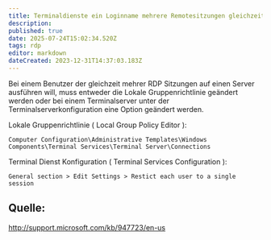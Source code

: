 ```yaml
---
title: Terminaldienste ein Loginname mehrere Remotesitzungen gleichzeitig
description: 
published: true
date: 2025-07-24T15:02:34.520Z
tags: rdp
editor: markdown
dateCreated: 2023-12-31T14:37:03.183Z
---
```


Bei einem Benutzer der gleichzeit mehrer RDP Sitzungen auf einen Server ausführen will, muss entweder die Lokale Gruppenrichtlinie geändert werden oder bei einem Terminalserver unter der Terminalserverkonfiguration eine Option geändert werden.

  
Lokale Gruppenrichtlinie ( Local Group Policy Editor ):

`
Computer Configuration\Administrative Templates\Windows Components\Terminal Services\Terminal Server\Connections
`

Terminal Dienst Konfiguration ( Terminal Services Configuration ):

`
General section > Edit Settings > Restict each user to a single session
`

## Quelle:

http://support.microsoft.com/kb/947723/en-us